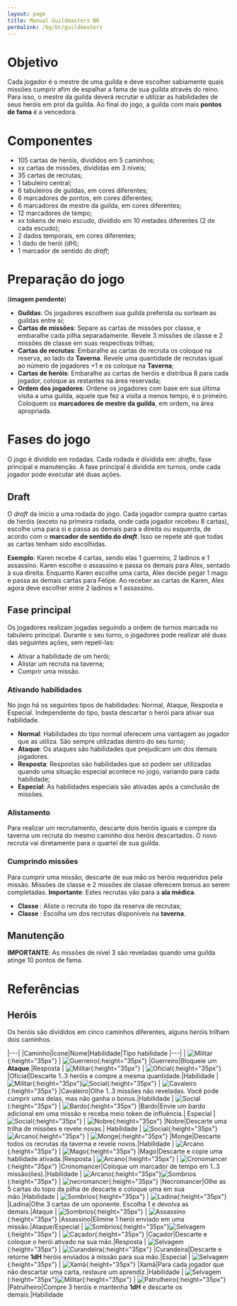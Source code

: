 ```yaml
---
layout: page
title: Manual Guildmasters BR
permalink: /bg/br/guildmasters
---
```

# Objetivo #
Cada jogador é o mestre de uma guilda e deve escolher sabiamente quais missões cumprir afim de espalhar a fama de sua guilda através do reino. Para isso, o mestre da guilda deverá recrutar e utilizar as habilidades de seus heróis em prol da guilda. Ao final do jogo, a guilda com mais **pontos de fama** é a vencedora.

# Componentes #
- 105 cartas de heróis, divididos em 5 caminhos;
- xx cartas de missões, divididas em 3 níveis;
- 35 cartas de recrutas;
- 1 tabuleiro central;
- 6 tabuleiros de guildas, em cores diferentes;
- 6 marcadores de pontos, em cores diferentes;
- 6 marcadores de mestre da guilda, em cores diferentes;
- 12 marcadores de tempo;
- xx tokens de meio escudo, dividido em 10 metades diferentes (2 de cada escudo); 
- 2 dados temporais, em cores diferentes;
- 1 dado de herói (dH);
- 1 marcador de sentido do *draft*;

# Preparação do jogo #

(**imagem pendente**)

- **Guildas**: Os jogadores escolhem sua guilda preferida ou sorteam as guildas entre si;
- **Cartas de missões**: Separe as cartas de missões por classe, e embaralhe cada pilha separadamente. Revele 3 missões de classe <span class="glyphicon glyphicon-star"></span> e 2 missões de classe <span class="glyphicon glyphicon-star"></span><span class="glyphicon glyphicon-star"></span> em suas respectivas trilhas;
- **Cartas de recrutas**: Embaralhe as cartas de recruta os coloque na reserva, ao lado da **Taverna**. Revele uma quantidade de recrutas igual ao número de jogadores +1 e os coloque na **Taverna**;
- **Cartas de heróis**: Embaralhe as cartas de heróis e distribua 8 para cada jogador, coloque as restantes na área reservada;
- **Ordem dos jogadores**: Ordene os jogadores com base em sua última visita a uma guilda, aquele que fez a visita a menos tempo, é o primeiro. Coloquem os **marcadores de mestre da guilda**, em ordem, na área apropriada.

# Fases do jogo #
O jogo é dividido em rodadas. Cada rodada é dividida em: _drafts_, fase principal e manutenção. A fase principal é dividida em turnos, onde cada jogador pode executar até duas ações.

## Draft ##
O _draft_ da início a uma rodada do jogo. Cada jogador compra quatro cartas de heróis (exceto na primeira rodada, onde cada jogador recebeu 8 cartas), escolhe uma para si e passa as demais para a direita ou esquerda, de acordo com o **marcador de sentido do *draft***. Isso se repete até que todas as cartas tenham sido escolhidas.

**Exemplo**: Karen recebe 4 cartas, sendo elas 1 guerreiro, 2 ladinos e 1 assassino. Karen escolhe o assassino e passa os demais para Alex, sentado à sua direita. Enquanto Karen escolhe uma carta, Alex decide pegar 1 mago e passa as demais cartas para Felipe. Ao receber as cartas de Karen, Alex agora deve escolher entre 2 ladinos e 1 assassino.

## Fase principal ##
Os jogadores realizam jogadas seguindo a ordem de turnos marcada no tabuleiro principal. Durante o seu turno, o jogadores pode realizar até duas das seguintes ações, sem repetí-las:
 - Ativar a habilidade de um herói;
 - Alistar um recruta na taverna;
 - Cumprir uma missão.

### Ativando habilidades ###
No jogo há os seguintes tipos de habilidades: Normal, Ataque, Resposta e Especial. Independente do tipo, basta descartar o herói para ativar sua habilidade.
 - **Normal**: Habilidades do tipo normal oferecem uma vantagem ao jogador que as utiliza. São sempre utilizadas dentro do seu turno;
 - **Ataque**: Os ataques são habilidades que prejudicam um dos demais jogadores.
 - **Resposta**: Respostas são habilidades que só podem ser utilizadas quando uma situação especial acontece no jogo, variando para cada habilidade;
 - **Especial**: As habilidades especiais são ativadas após a conclusão de missões.

### Alistamento ###
Para realizar um recrutamento, descarte dois heróis iguais e compre da taverna um recruta do mesmo caminho dos heróis descartados. O novo recruta vai diretamente para o quartel de sua guilda.

### Cumprindo missões ###
Para cumprir uma missão, descarte de sua mão os heróis requeridos pela missão. Missões de classe <span class="glyphicon glyphicon-star"></span> e 2 missões de classe <span class="glyphicon glyphicon-star"></span><span class="glyphicon glyphicon-star"></span> oferecem bonus ao serem completadas. **Importante**: Estes recrutas vão para a **ala médica**.
 - **Classe <span class="glyphicon glyphicon-star"></span>**: Aliste o recruta do topo da reserva de recrutas;
 - **Classe <span class="glyphicon glyphicon-star"></span><span class="glyphicon glyphicon-star"></span>**: Escolha um dos recrutas disponíveis na **taverna**.

## Manutenção ##

**IMPORTANTE**: As missões de nível 3 são reveladas quando uma guilda atinge 10 pontos de fama.



# Referências #
## Heróis ##
Os heróis são divididos em cinco caminhos diferentes, alguns heróis trilham dois caminhos.

|---|
|Caminho|Ícone|Nome|Habilidade|Tipo habilidade
|---|
| ![Militar](/assets/img/bg/gm/icons/militar.png){:height="35px"} | ![Guerreiro](/assets/img/bg/gm/icons/guerreiro.png){:height="35px"} |Guerreiro|Bloqueie um **Ataque**.|Resposta
| ![Militar](/assets/img/bg/gm/icons/militar.png){:height="35px"} | ![Oficial](/assets/img/bg/gm/icons/oficial.png){:height="35px"} |Oficial|Descarte 1..3 heróis e compre a mesma quantidade.|Habilidade
| ![Militar](/assets/img/bg/gm/icons/militar.png){:height="35px"}![Social](/assets/img/bg/gm/icons/social.png){:height="35px"} | ![Cavaleiro](/assets/img/bg/gm/icons/cavaleiro.png){:height="35px"} |Cavaleiro|Olhe 1..3 missões não reveladas. Você pode cumprir uma delas, mas não ganha o bonus.|Habilidade
| ![Social](/assets/img/bg/gm/icons/social.png){:height="35px"} | ![Bardo](/assets/img/bg/gm/icons/bardo.png){:height="35px"} |Bardo|Envie um bardo adicional em uma missão e receba meio token de influência.| Especial
| ![Social](/assets/img/bg/gm/icons/social.png){:height="35px"} | ![Nobre](/assets/img/bg/gm/icons/nobre.png){:height="35px"} |Nobre|Descarte uma trilha de missões e revele novas.| Habilidade
| ![Social](/assets/img/bg/gm/icons/social.png){:height="35px"}![Arcano](/assets/img/bg/gm/icons/arcano.png){:height="35px"} | ![Monge](/assets/img/bg/gm/icons/monge.png){:height="35px"} |Monge|Descarte todos os recrutas da taverna e revele novos.|Habilidade
| ![Arcano](/assets/img/bg/gm/icons/arcano.png){:height="35px"} | ![Mago](/assets/img/bg/gm/icons/mago.png){:height="35px"} |Mago|Descarte e copie uma habilidade ativada.|Resposta
| ![Arcano](/assets/img/bg/gm/icons/arcano.png){:height="35px"} | ![Cronomancer](/assets/img/bg/gm/icons/cronomancer.png){:height="35px"} |Cronomancer|Coloque um marcador de tempo em 1..3 missão(ões).|Habilidade
| ![Arcano](/assets/img/bg/gm/icons/arcano.png){:height="35px"}![Sombrios](/assets/img/bg/gm/icons/sombrio.png){:height="35px"} | ![necromancer](/assets/img/bg/gm/icons/necromancer.png){:height="35px"} |Necromancer|Olhe as 5 cartas do topo da pilha de descarte e coloque uma em sua mão.|Habilidade
| ![Sombrios](/assets/img/bg/gm/icons/sombrio.png){:height="35px"} | ![Ladina](/assets/img/bg/gm/icons/ladina.png){:height="35px"} |Ladina|Olhe 3 cartas de um oponente. Escolha 1 e devolva as demais.|Ataque
| ![Sombrios](/assets/img/bg/gm/icons/sombrio.png){:height="35px"} | ![Assassino](/assets/img/bg/gm/icons/assassino.png){:height="35px"} |Assassino|Elimine 1 herói enviado em uma missão.|Ataque/Especial
| ![Sombrios](/assets/img/bg/gm/icons/sombrio.png){:height="35px"}![Selvagem](/assets/img/bg/gm/icons/selvagem.png){:height="35px"} | ![Caçador](/assets/img/bg/gm/icons/cacador.png){:height="35px"} |Caçador|Descarte e coloque o herói ativado na sua mão.|Resposta
| ![Selvagem](/assets/img/bg/gm/icons/selvagem.png){:height="35px"} | ![Curandeira](/assets/img/bg/gm/icons/curandeira.png){:height="35px"} |Curandeira|Descarte e retorne **1dH** heróis enviados à missão para sua mão.|Especial
| ![Selvagem](/assets/img/bg/gm/icons/selvagem.png){:height="35px"} | ![Xamã](/assets/img/bg/gm/icons/xama.png){:height="35px"} |Xamã|Para cada jogador que não descartar uma carta, restaure um aprendiz.|Habilidade
| ![Selvagem](/assets/img/bg/gm/icons/selvagem.png){:height="35px"}![Militar](/assets/img/bg/gm/icons/militar.png){:height="35px"} | ![Patrulheiro](/assets/img/bg/gm/icons/patrulheiro.png){:height="35px"} |Patrulheiro|Compre 3 heróis e mantenha **1dH** e descarte os demais.|Habilidade




